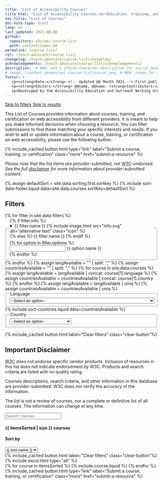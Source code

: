 ```yaml
---
title: "List of Accessibility Courses"
title_html: "List of Accessibility Courses:<br>Education, training, and certification" 
nav_title: "List of Courses"
doc-note-type: draft
lang: en
last_updated: 2021-@@-@@
github:
  repository: w3c/wai-course-list
  path: content/index.md
permalink: /course-list/
ref: /teach-advocate/course-list/
changelog: /teach-advocate/course-list/changelog/
acknowledgements: /teach-advocate/course-list/acknowledgements/
description:  # NEW: add a 150ish-character-description for social media   # translate the description
# image: /content-images/wai-course-list/social.png  # NEW: image for social media (leave commented out if we don't have a specific one for this reource)
footer: >
   <p><strong>Date:</strong> <!-- Updated @@ Month 2021.--> First published Month 20@@. CHANGELOG.</p>
   <p><strong>Editors:</strong> @@name, @@name. <strong>Contributors:</strong> @@name, @@name, and <a href="https://www.w3.org/groups/wg/eowg/participants">participants of the EOWG</a>. ACKNOWLEDGEMENTS lists contributors and credits.</p>
   <p>Developed by the Accessibility Education and Outreach Working Group (<a href="http://www.w3.org/WAI/EO/">EOWG</a>). Developed as part of the <a href="https://www.w3.org/WAI/about/projects/wai-coop/">WAI-CooP project</a>, co-funded by the European Commission.</p>
---
```


<style> 
{% include css/styles.css %}
</style>
<a href="#left-col" class="button button--skip-link">Skip to filters</a>
<a href="#courses-list" class="button button--skip-link">Skip to results</a>
<div class="header-sup" id="main">
    <p>This List of Courses provides information about courses, training, and certification on web accessibility from different providers. It is meant to help you make informed decisions when choosing a resource. You can filter submissions to find those matching your specific interests and needs. If you wish to add or update information about a course, training, or certification on web accessibility, please use the following button.</p>
    {% include_cached button.html type="link" label="Submit a course, training, or certification" class="more" href="submit-a-resource" %}
    <p><em>Please note that the list items are provider-submitted, not <abbr title="World Wide Web Consortium">W3C</abbr>-endorsed. See the full <a href="#disclaimer">disclaimer</a> for more information about provider-submitted content.
    </em></p>
</div>
{% assign defaultSort = site.data.sorting.first.sortkey %}
{% include sort-data-folder.liquid data=site.data.courses sortKey=defaultSort %} 
<div id="app">
    <div id="left-col" class="courses-filters">
        <form data-filter-form action="...">
            <h2>Filters</h2>
            {% for filter in site.data.filters %}
            <fieldset id="{{ filter.id }}">
                <legend class="label">
                {% if filter.info %}
                <details>
                    <summary>
                        {{ filter.name }} {% include image.html src="info.svg" alt="alternative text" class="icon" %}
                    </summary>
                    {% assign helper = site.data.helpers | where: "id", filter.id %}
                    <div>Info {{ helper.description }}</div>
                </details>
                {% else %}
                    {{ filter.name }}
                {% endif %}
                </legend>
                {% for option in filter.options %}
                <div class="filter-options field">
                    <input type="{{ filter.type }}" id="filter-{{ option.id }}" name="{{ option.id }}">
                    <label for="filter-{{ option.id }}"><span class='filterName'>{{ option.name }}</span> <span class="filterPreCounter"></span></label>
                </div>
                {% endfor %}
            </fieldset>
            {% endfor %}
            {% assign langAvailable = "" | split: "," %}
            {% assign countriesAvailable = "" | split: "," %}
            {% for course in site.data.courses %}
                {% assign langAvailable = langAvailable | concat: course[1].language %} 
                {% assign countriesAvailable = countriesAvailable | concat: course[1].country %} 
            {% endfor %}
            {% assign langAvailable = langAvailable | uniq %}
            {% assign countriesAvailable = countriesAvailable | uniq %}
            <fieldset id="language-filter">
                <legend>Language</legend>
                <div class="filter-options field">
                    <select name="language" id="language">
                        <option value="">--Select an option--</option>
                        {% for language in langAvailable %}
                        <option value="{{ language }}">{{ site.data.lang[language].name }} ({{
                            site.data.lang[language].nativeName}})</option>
                        {% endfor %}
                    </select>
                </div>
            </fieldset>
            {% include sort-countries.liquid data=countriesAvailable %}
            <fieldset id="contry-filter">
                <legend>Country</legend>
                <div class="filter-options field">
                    <select name="country" id="country">
                        <option value="">--Select an option--</option>
                        {% for country in orderedCountries %}
                        <option value="{{ country[2] }}">{{ country[0] }} ({{ country[1] }})</option>
                        {% endfor %}
                    </select>
                </div>
            </fieldset>
        </form>
        {% include_cached button.html label="Clear filters" class="clear-button"%}
        <div id="disclaimer">
            <h2>Important Disclaimer</h2>
            <p><abbr title="World Wide Web Consortium">W3C</abbr> does not endorse specific vendor products. Inclusion of resources in this list does not indicate endorsement by W3C. Products and search criteria are listed with no quality rating.</p>
            <p>Courses descriptions, search criteria, and other information in this database are provider-submitted. W3C does not verify the accuracy of the information.</p>
            <p>The list is not a review of courses, nor a complete or definitive list of all courses. The information can change at any time.</p>
        </div>
    </div>
    <div id="courses-list">
        <div class="courses-list-header">
            <div class="field">
                <input type="search" id="search" placeholder="Search courses">
            </div>
            <span id="status">
                <h4 id="total-courses">{{ itemsSorted | size }} courses</h4>
            </span>
            <div class="field" class="sort-by">
                <h4><label for="select">Sort by</label></h4>
                <select id="select" class="field">
                    {% for sort in site.data.sorting %}
                        {% if sort.selected == "true" %}
                            <option value="{{ sort.id }}" selected>{{ sort.name }}</option>
                        {% else %}
                            <option value="{{ sort.id }}">{{ sort.name }}</option>
                        {% endif %}
                    {% endfor %}
                </select>
            </div>       
        </div>
        <div id="filter-courses-info"></div>
        {% include_cached button.html label="Clear filters" class="clear-button"%}
        {% include excol.html type="all" %}
        <div class="courses-list">
            {% for course in itemsSorted %}
                {% include course.liquid %}
            {% endfor %}            
        </div>
        <!--         
        {% for course in itemsSorted %}
            {% include course.liquid %}
        {% endfor %}    
 -->    </div>
    
</div>
<div class="button-submit-end">
    {% include_cached button.html type="link" label="Submit a course, training, or certification" class="more" href="submit-a-resource" %}  
</div>

<script>
{% include js/courses.js %}
</script>
